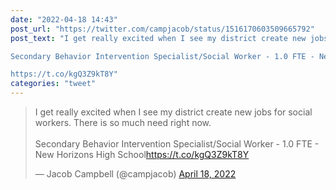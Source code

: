 ```yaml
---
date: "2022-04-18 14:43"
post_url: "https://twitter.com/campjacob/status/1516170603509665792"
post_text: "I get really excited when I see my district create new jobs for social workers. There is so much need right now. 

Secondary Behavior Intervention Specialist/Social Worker - 1.0 FTE - New Horizons High School

https://t.co/kgQ3Z9kT8Y"
categories: "tweet"
---
```


<blockquote class="twitter-tweet"><p lang="en" dir="ltr">I get really excited when I see my district create new jobs for social workers. There is so much need right now. <br><br>Secondary Behavior Intervention Specialist/Social Worker - 1.0 FTE - New Horizons High School<a href="https://t.co/kgQ3Z9kT8Y">https://t.co/kgQ3Z9kT8Y</a></p>&mdash; Jacob Campbell (@campjacob) <a href="https://twitter.com/campjacob/status/1516170603509665792?ref_src=twsrc%5Etfw">April 18, 2022</a></blockquote> <script async src="https://platform.twitter.com/widgets.js" charset="utf-8"></script> 

